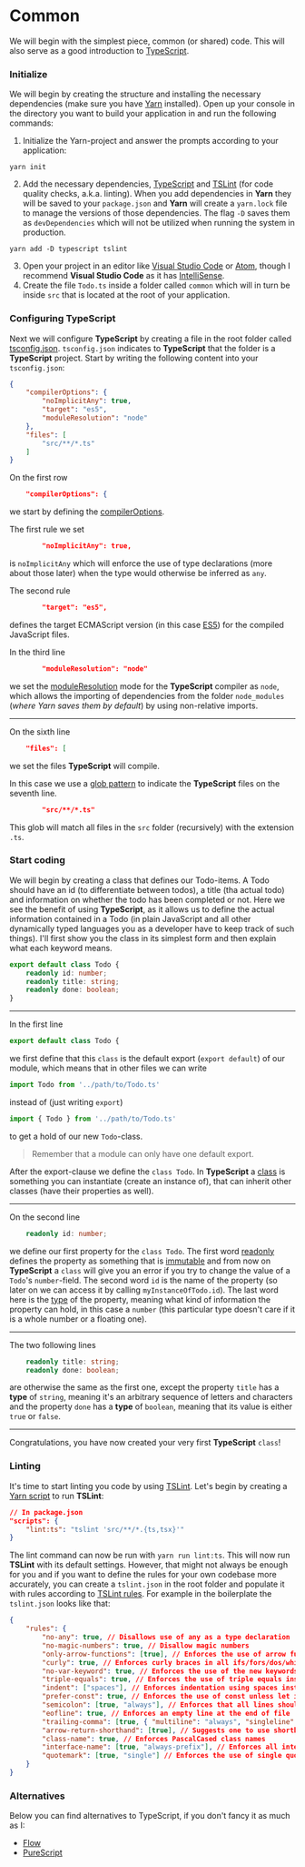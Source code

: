 # Common

We will begin with the simplest piece, common (or shared) code. This will also serve as a good introduction to [TypeScript](https://www.typescriptlang.org/).

### <a name="initialize">Initialize</a>

We will begin by creating the structure and installing the necessary dependencies (make sure you have [Yarn](https://yarnpkg.com/lang/en/) installed). Open up your console in the directory you want to build your application in and run the following commands:

1. Initialize the Yarn-project and answer the prompts according to your application:
```
yarn init
```
2. Add the necessary dependencies, [TypeScript](https://www.typescriptlang.org/) and [TSLint](https://palantir.github.io/tslint/) (for code quality checks, a.k.a. linting). When you add dependencies in **Yarn** they will be saved to your `package.json` and **Yarn** will create a `yarn.lock` file to manage the versions of those dependencies. The flag `-D` saves them as `devDependencies` which will not be utilized when running the system in production.
```
yarn add -D typescript tslint
```
3. Open your project in an editor like [Visual Studio Code](https://code.visualstudio.com/) or [Atom](https://atom.io/), though I recommend **Visual Studio Code** as it has [IntelliSense](https://en.wikipedia.org/wiki/Intelligent_code_completion).
4. Create the file `Todo.ts` inside a folder called `common` which will in turn be inside `src` that is located at the root of your application.

### <a name="configuring">Configuring TypeScript</a>

Next we will configure **TypeScript** by creating a file in the root folder called [tsconfig.json](https://www.typescriptlang.org/docs/handbook/tsconfig-json.html). `tsconfig.json` indicates to **TypeScript** that the folder is a **TypeScript** project. Start by writing the following content into your `tsconfig.json`:
```json
{
    "compilerOptions": {
        "noImplicitAny": true,
        "target": "es5",
        "moduleResolution": "node"
    },
    "files": [
        "src/**/*.ts"
    ]
}
```

On the first row
```json
    "compilerOptions": {
```
we start by defining the [compilerOptions](https://www.typescriptlang.org/docs/handbook/compiler-options.html).

The first rule we set
```json
        "noImplicitAny": true,
```
is `noImplicitAny` which will enforce the use of type declarations (more about those later) when the type would otherwise be inferred as `any`.

The second rule
```json
        "target": "es5",
```
defines the target ECMAScript version (in this case [ES5](https://kangax.github.io/compat-table/es5/)) for the compiled JavaScript files.

In the third line
```json
        "moduleResolution": "node"
```
we set the [moduleResolution](https://www.typescriptlang.org/docs/handbook/module-resolution.html) mode for the **TypeScript** compiler as `node`, which allows the importing of dependencies from the folder `node_modules` (*where Yarn saves them by default*) by using non-relative imports. 

---

On the sixth line
```json
    "files": [
```
we set the files **TypeScript** will compile.

In this case we use a [glob pattern](https://en.wikipedia.org/wiki/Glob_(programming)) to indicate the **TypeScript** files on the seventh line.
```json
        "src/**/*.ts"
```
This glob will match all files in the `src` folder (recursively) with the extension `.ts`.

### <a name="startcoding">Start coding</a>

We will begin by creating a class that defines our Todo-items. A Todo should have an id (to differentiate between todos), a title (tha actual todo) and information on whether the todo has been completed or not. Here we see the benefit of using **TypeScript**, as it allows us to define the actual information contained in a Todo (in plain JavaScript and all other dynamically typed languages you as a developer have to keep track of such things). I'll first show you the class in its simplest form and then explain what each keyword means.

```typescript
export default class Todo {
    readonly id: number;
    readonly title: string;
    readonly done: boolean;
}
```

---

In the first line
```typescript
export default class Todo {
```
we first define that this `class` is the default export (`export default`) of our module, which means that in other files we can write
```typescript
import Todo from '../path/to/Todo.ts'
```
instead of (just writing `export`)
```typescript
import { Todo } from '../path/to/Todo.ts'
```
to get a hold of our new `Todo`-class.
> Remember that a module can only have one default export.

After the export-clause we define the `class Todo`. In **TypeScript** a [class](https://www.typescriptlang.org/docs/handbook/classes.html) is something you can instantiate (create an instance of), that can inherit other classes (have their properties as well).

---

On the second line
```typescript
    readonly id: number;
```
we define our first property for the `class Todo`. The first word [readonly](https://basarat.gitbooks.io/typescript/docs/types/readonly.html) defines the property as something that is [immutable](https://en.wikipedia.org/wiki/Immutable_object) and from now on **TypeScript** a `class` will give you an error if you try to change the value of a `Todo`'s `number`-field. The second word `id` is the name of the property (so later on we can access it by calling `myInstanceOfTodo.id`). The last word here is the [type](https://www.typescriptlang.org/docs/handbook/basic-types.html) of the property, meaning what kind of information the property can hold, in this case a `number` (this particular type doesn't care if it is a whole number or a floating one).

---

The two following lines
```typescript
    readonly title: string;
    readonly done: boolean;
```
are otherwise the same as the first one, except the property `title` has a **type** of `string`, meaning it's an arbitrary sequence of letters and characters and the property `done` has a **type** of `boolean`, meaning that its value is either `true` or `false`.

---

Congratulations, you have now created your very first **TypeScript** `class`!

### <a name="linting">Linting</a>

It's time to start linting you code by using [TSLint](https://palantir.github.io/tslint/). Let's begin by creating a [Yarn script](https://yarnpkg.com/lang/en/docs/cli/run/) to run **TSLint**:
```json
// In package.json
"scripts": {
    "lint:ts": "tslint 'src/**/*.{ts,tsx}'"
}
```
The lint command can now be run with `yarn run lint:ts`. This will now run **TSLint** with its default settings. However, that might not always be enough for you and if you want to define the rules for your own codebase more accurately, you can create a `tslint.json` in the root folder and populate it with rules according to [TSLint rules](https://palantir.github.io/tslint/rules/). For example in the boilerplate the `tslint.json` looks like that:
```json
{
    "rules": {
        "no-any": true, // Disallows use of any as a type declaration
        "no-magic-numbers": true, // Disallow magic numbers
        "only-arrow-functions": [true], // Enforces the use of arrow functions instead of the traditional syntax
        "curly": true, // Enforces curly braces in all ifs/fors/dos/whiles
        "no-var-keyword": true, // Enforces the use of the new keywords let and const instead of the old var
        "triple-equals": true, // Enforces the use of triple equals instead of double equals in conditionals
        "indent": ["spaces"], // Enforces indentation using spaces instead of tabs
        "prefer-const": true, // Enforces the use of const unless let is needed
        "semicolon": [true, "always"], // Enforces that all lines should end in a semicolon
        "eofline": true, // Enforces an empty line at the end of file
        "trailing-comma": [true, { "multiline": "always", "singleline": "never" }], // Enforces a comma at the end of all parameters that end in a new line
        "arrow-return-shorthand": [true], // Suggests one to use shorthand arrow functions when possible
        "class-name": true, // Enforces PascalCased class names
        "interface-name": [true, "always-prefix"], // Enforces all interfaces to follow PascalCasing and be prefixed with I
        "quotemark": [true, "single"] // Enforces the use of single quotation marks
    }
}
```

### <a name="alternatives">Alternatives</a>

Below you can find alternatives to TypeScript, if you don't fancy it as much as I:
- [Flow](http://simplefocus.com/flowtype/)
- [PureScript](http://www.purescript.org/)

